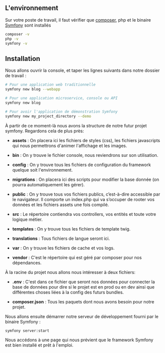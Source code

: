 ## L'environnement

Sur votre poste de travail, il faut vérifier que [composer](https://getcomposer.org/download/), php et le binaire [Symfony](https://symfony.com/download) sont installés

```bash
composer -v
php -v
symfony -v
```

## Installation

Nous allons ouvrir la console, et taper les lignes suivants dans notre dossier de travail :

```bash
# Pour une application web traditionnelle
symfony new blog --webapp

# Pour une application microservice, console ou API
symfony new blog

# Pour avoir l'application de démonstration Symfony
symfony new my_project_directory --demo
```

À partir de ce moment-là nous avons la structure de notre futur projet symfony.
Regardons cela de plus près:

* **assets** : On placera ici les fichiers de styles (css), les fichiers javascripts qui nous permettrons d'animer l'affichage et les images.

* **bin** : On y trouve le fichier console, nous reviendrons sur son utilisation.

* **config** : On y trouve tous les fichiers de configuration du framework quelque soit l'environnement.

* **migrations** : On placera ici des scripts pour modifier la base donnée (on pourra automatiquement les gérer).

* **public** : On y trouve tous vos fichiers publics, c’est-à-dire accessible par le navigateur. Il comporte un index.php qui va s’occuper de rooter vos données et les fichiers assets une fois compilé.

* **src** : Le répertoire contiendra vos controllers, vos entités et toute votre logique métier.

* **templates** : On y trouve tous les fichiers de template twig.

* **translations** : Tous fichiers de langue seront ici.

* **var** : On y trouve les fichiers de cache et vos logs.

* **vendor** : C'est le répertoire qui est géré par composer pour nos dépendances.

À la racine du projet nous allons nous intéresser à deux fichiers:

* **.env** : C'est dans ce fichier que seront nos données pour connecter la base de données pour dire si le projet est en prod ou en dev ainsi que différentes choses liées à la config des futurs bundles.

* **composer.json** : Tous les paquets dont nous avons besoin pour notre projet.

Nous allons ensuite démarrer notre serveur de développement fourni par le binaire Symfony :

```bash
symfony server:start
```

Nous accédons à une page qui nous prévient que le framework Symfony est bien installé et prêt à l'emploi.
